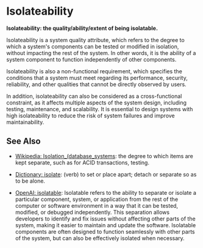 # Isolateability

**Isolateability: the quality/ability/extent of being isolatable.**

<span data-chatgpt-prompt="explain isolateability (system quality attribute, cross-functional constraint, non-functional requirement\)">

Isolateability is a system quality attribute, which refers to the degree to which a system's components can be tested or modified in isolation, without impacting the rest of the system. In other words, it is the ability of a system component to function independently of other components.

Isolateability is also a non-functional requirement, which specifies the conditions that a system must meet regarding its performance, security, reliability, and other qualities that cannot be directly observed by users.

In addition, isolateability can also be considered as a cross-functional constraint, as it affects multiple aspects of the system design, including testing, maintenance, and scalability. It is essential to design systems with high isolateability to reduce the risk of system failures and improve maintainability.

</span>

## See Also

* [Wikipedia: Isolation_(database_systems](https://wikipedia.org/wiki/Isolation_(database_systems)): the degree to which items are kept separate, such as for ACID transactions, testing.

* [Dictionary: isolate](https://www.dictionary.com/browse/isolate): (verb) to set or place apart; detach or separate so as to be alone.

* [OpenAI: isolatable](https:://openai.com): <span data-chatgpt-prompt="define isolatable (computers and software)">Isolatable refers to the ability to separate or isolate a particular component, system, or application from the rest of the computer or software environment in a way that it can be tested, modified, or debugged independently. This separation allows developers to identify and fix issues without affecting other parts of the system, making it easier to maintain and update the software. Isolatable components are often designed to function seamlessly with other parts of the system, but can also be effectively isolated when necessary.</span>
